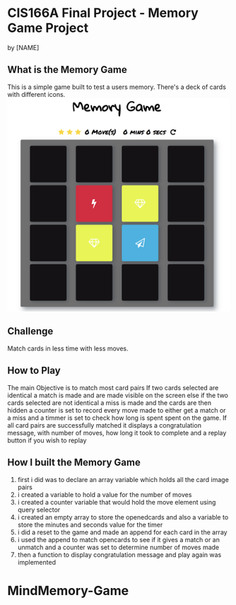 # CIS166A Final Project - Memory Game Project
by [NAME]

## What is the Memory Game
This is a simple game built to test a users memory. There's a deck of cards with different icons.
![snippet](img/snippet.png)

## Challenge
Match cards in less time with less moves.

## How to Play
The main Objective is to match most card pairs
If two cards selected are identical a match is made and are made visible on the screen else if the two cards selected are not identical a miss is made and the cards are then hidden
a counter is set to record every move made to either get a match or a miss and a timmer is set to check how long is spent spent on the game.
If all card pairs are successfully matched it displays a congratulation message, with number of moves, how long it took to complete and a replay button if you wish to replay

## How I built the Memory Game

1. first i did was to declare an array variable which holds all the card image pairs
2. i created a variable to hold a value for the number of moves
3. i created a counter variable that would hold the move element using query selector
4. i created an empty array to store the openedcards and also a variable to store the minutes and seconds value for the timer
5. i did a reset to the game and made an append for each card in the array
6. i used the append to match opencards to see if it gives a match or an unmatch and a counter was set to determine number of moves made
7. then a function to display congratulation message and play again was implemented
# MindMemory-Game
